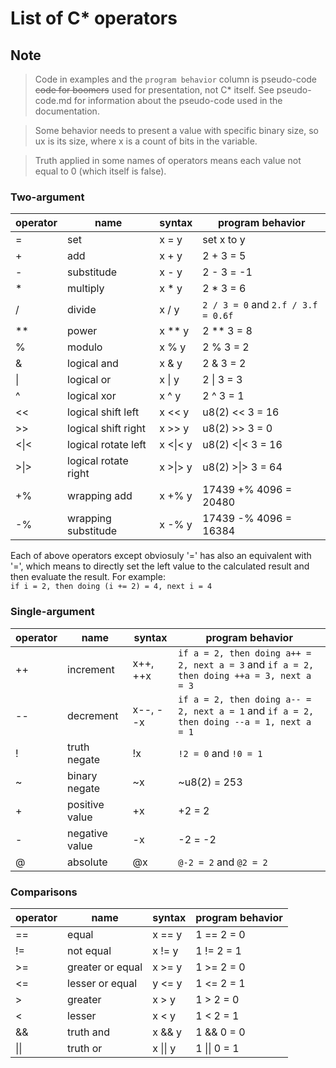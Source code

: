 # List of C\* operators

## Note
> Code in examples and the `program behavior` column is pseudo-code ~~code for boomers~~ used for presentation, not C\* itself.
See pseudo-code.md for information about the pseudo-code used in the documentation.

> Some behavior needs to present a value with specific binary size, so ux is its size, where x is a count of bits in the variable.

> Truth applied in some names of operators means each value not equal to 0 (which itself is false).

### Two-argument
| operator	| name			| syntax	| program behavior
| --------	| --------		| -------	| ---------------------
| =		| set			| x = y		| set x to y
| + 		| add			| x + y		| 2 + 3 = 5
| -		| substitude		| x - y		| 2 - 3 = -1
| \*		| multiply		| x * y		| 2 * 3 = 6
| /		| divide		| x / y		| `2 / 3 = 0` and `2.f / 3.f = 0.6f`
| \*\*		| power			| x \*\* y	| 2 \*\* 3 = 8 
| %		| modulo		| x % y		| 2 % 3 = 2
| &		| logical and		| x & y		| 2 & 3 = 2
| \|		| logical or		| x \| y	| 2 \| 3 = 3
| ^		| logical xor		| x ^ y		| 2 ^ 3 = 1
| <<		| logical shift left	| x << y	| u8(2) << 3 = 16
| >>		| logical shift right	| x >> y	| u8(2) >> 3 = 0
| <\|<		| logical rotate left	| x <\|< y	| u8(2) <\|< 3 = 16
| >\|>		| logical rotate right	| x >\|> y	| u8(2) >\|> 3 = 64
| +%		| wrapping add		| x +% y	| 17439 +% 4096 = 20480
| -%		| wrapping substitude	| x -% y	| 17439	-% 4096 = 16384

Each of above operators except obviosuly '=' has also an equivalent with '=', which means to directly set the left value to the calculated result and then evaluate the result. 
For example:  
`if i = 2, then doing (i += 2) = 4, next i = 4`

### Single-argument
| operator	| name			| syntax	| program behavior
| --------	| --------		| -------	| ----------------
| ++		| increment		| x++, ++x	| `if a = 2, then doing a++ = 2, next a = 3` and `if a = 2, then doing ++a = 3, next a = 3`
| --		| decrement		| x--, --x	| `if a = 2, then doing a-- = 2, next a = 1` and `if a = 2, then doing --a = 1, next a = 1` 
| !		| truth negate		| !x		| `!2 = 0` and `!0 = 1`
| ~		| binary negate		| ~x		| ~u8(2) = 253
| +		| positive value	| +x		| +2 = 2
| -		| negative value	| -x		| -2 = -2
| @		| absolute		| @x		| `@-2 = 2` and `@2 = 2`

### Comparisons
| operator	| name			| syntax	| program behavior
| --------	| --------		| -------	| ----------------
| ==		| equal			| x == y	| 1 == 2 = 0
| !=		| not equal		| x != y	| 1 != 2 = 1
| >=		| greater or equal	| x >= y	| 1 >= 2 = 0
| <=		| lesser or equal	| y <= y	| 1 <= 2 = 1
| >		| greater		| x > y		| 1 > 2 = 0
| <		| lesser		| x < y		| 1 < 2 = 1
| &&		| truth and		| x && y	| 1 && 0 = 0
| \|\|		| truth or		| x \|\| y	| 1 \|\| 0 = 1

